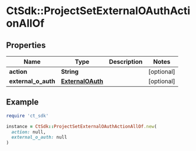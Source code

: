 # CtSdk::ProjectSetExternalOAuthActionAllOf

## Properties

| Name | Type | Description | Notes |
| ---- | ---- | ----------- | ----- |
| **action** | **String** |  | [optional] |
| **external_o_auth** | [**ExternalOAuth**](ExternalOAuth.md) |  | [optional] |

## Example

```ruby
require 'ct_sdk'

instance = CtSdk::ProjectSetExternalOAuthActionAllOf.new(
  action: null,
  external_o_auth: null
)
```

